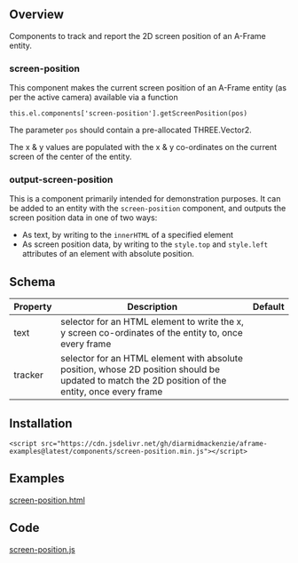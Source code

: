 ## Overview

Components to track and report the 2D screen position of an A-Frame entity.



### screen-position

This component makes the current screen position of an A-Frame entity (as per the active camera) available via a function 

`this.el.components['screen-position'].getScreenPosition(pos)`

The parameter `pos` should contain a pre-allocated THREE.Vector2.

The x & y values are populated with the x & y co-ordinates on the current screen of the center of the entity.



### output-screen-position

This is a component primarily intended for demonstration purposes.  It can be added to an entity with the `screen-position` component, and outputs the screen position data in one of two ways:

- As text, by writing to the `innerHTML` of a specified element
- As screen position data, by writing to the `style.top` and `style.left` attributes of an element with absolute position.



## Schema

| Property | Description                                                  | Default |
| -------- | ------------------------------------------------------------ | ------- |
| text     | selector for an HTML element to write the x, y screen co-ordinates of the entity to, once every frame |         |
| tracker  | selector for an HTML element with absolute position, whose 2D position should be updated to match the 2D position of the entity, once every frame |         |



## Installation

```
<script src="https://cdn.jsdelivr.net/gh/diarmidmackenzie/aframe-examples@latest/components/screen-position.min.js"></script>
```


## Examples

[screen-position.html](https://diarmidmackenzie.github.io/aframe-examples/component-usage/screen-position.html)



## Code

[screen-position.js](https://github.com/diarmidmackenzie/aframe-examples/blob/main/components/screen-position.js)